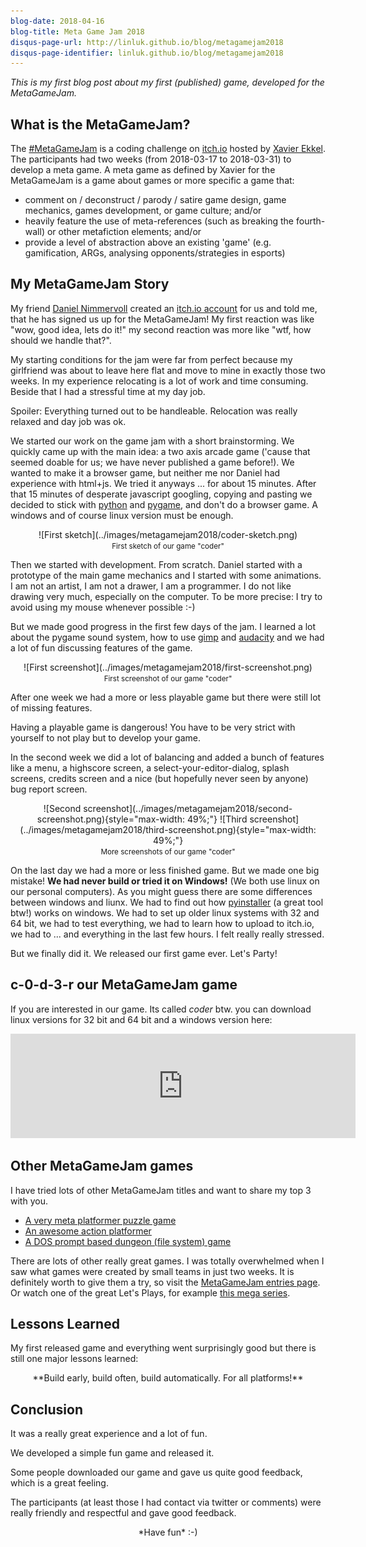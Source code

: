 ```yaml
---
blog-date: 2018-04-16
blog-title: Meta Game Jam 2018
disqus-page-url: http://linluk.github.io/blog/metagamejam2018
disqus-page-identifier: linluk.github.io/blog/metagamejam2018
---
```



*This is my first blog post about my first (published) game,
developed for the MetaGameJam.*


What is the MetaGameJam?
------------------------

The [#MetaGameJam](https://twitter.com/hashtag/MetaGameJam) is a coding
challenge on [itch.io](https://itch.io/) hosted by [Xavier
Ekkel](https://xavierekkel.itch.io/). The participants had two weeks (from
2018-03-17 to 2018-03-31) to develop a meta game.  A meta game as defined by
Xavier for the MetaGameJam is a game about games or more specific a game that:

- comment on / deconstruct / parody / satire game design, game mechanics, games development, or game culture; and/or
- heavily feature the use of meta-references (such as breaking the fourth-wall) or other metafiction elements; and/or
- provide a level of abstraction above an existing 'game' (e.g. gamification, ARGs, analysing opponents/strategies in esports)


My MetaGameJam Story
--------------------

My friend [Daniel Nimmervoll](https://github.com/Nimmda) created an
[itch.io account](https://thinkdownstairs.itch.io/) for us and told me, that
he has signed us up for the MetaGameJam! My first reaction was like "wow, good
idea, lets do it!" my second reaction was more like "wtf, how should we handle
that?".

My starting conditions for the jam were far from perfect because my girlfriend
was about to leave here flat and move to mine in exactly those two weeks. In my
experience relocating is a lot of work and time consuming. Beside that I had a
stressful time at my day job.

Spoiler: Everything turned out to be handleable. Relocation was really relaxed
and day job was ok.

We started our work on the game jam with a short brainstorming. We quickly came
up with the main idea: a two axis arcade game ('cause that seemed doable for us;
we have never published a game before!). We wanted to make it a browser game,
but neither me nor Daniel had experience with html+js. We tried it anyways ...
for about 15 minutes. After that 15 minutes of desperate javascript googling,
copying and pasting we decided to stick with
[python](https://www.python.org/) and [pygame](https://www.pygame.org/docs/),
and don't do a browser game. A windows and of course linux version must be enough.

<center>
![First sketch](../images/metagamejam2018/coder-sketch.png)
<br/><small>First sketch of our game "coder"</small>
</center>

Then we started with development. From scratch. Daniel started with a prototype of
the main game mechanics and I started with some animations. I am not an artist,
I am not a drawer, I am a programmer. I do not like drawing very much,
especially on the computer. To be more precise: I try to avoid using my
mouse whenever possible :-)

But we made good progress in the first few days of the jam. I learned a lot
about the pygame sound system, how to use [gimp](https://www.gimp.org/) and
[audacity](https://www.audacityteam.org/) and we had a lot of fun discussing
features of the game.

<center>
![First screenshot](../images/metagamejam2018/first-screenshot.png)
<br/><small>First screenshot of our game "coder"</small>
</center>

After one week we had a more or less playable game but there were still lot of
missing features.

Having a playable game is dangerous! You have to be very strict with yourself to
not play but to develop your game.

In the second week we did a lot of balancing and added a bunch of features like
a menu, a highscore screen, a select-your-editor-dialog, splash screens, credits
screen and a nice (but hopefully never seen by anyone) bug report screen.

<center>
![Second screenshot](../images/metagamejam2018/second-screenshot.png){style="max-width: 49%;"}
![Third screenshot](../images/metagamejam2018/third-screenshot.png){style="max-width: 49%;"}
<br/><small>More screenshots of our game "coder"</small>
</center>

On the last day we had a more or less finished game. But we made one big
mistake! **We had never build or tried it on Windows!** (We both use linux on our
personal computers). As you might guess there are some differences between windows
and liunx. We had to find out how [pyinstaller](https://www.pyinstaller.org/) (a
great tool btw!) works on windows. We had to set up older linux systems with 32
and 64 bit, we had to test everything, we had to learn how to upload to itch.io,
we had to ... and everything in the last few hours. I felt really really
stressed.

But we finally did it. We released our first game ever. Let's Party!


c-0-d-3-r our MetaGameJam game
------------------------------

If you are interested in our game. Its called *coder* btw. you can download
linux versions for 32 bit and 64 bit and a windows version here:

<center><iframe frameborder="0" src="https://itch.io/embed/240381?linkback=true&amp;bg_color=333&amp;fg_color=fff" width="552" height="167"></iframe></center>


Other MetaGameJam games
-----------------------

I have tried lots of other MetaGameJam titles and want to share my top 3 with you.

 - [A very meta platformer puzzle game](https://yscik.itch.io/escape-sequence)
 - [An awesome action platformer](https://securas.itch.io/daisy)
 - [A DOS prompt based dungeon (file system) game](https://nmorris0x1.itch.io/x)

There are lots of other really great games. I was totally overwhelmed when I saw
what games were created by small teams in just two weeks. It is definitely worth
to give them a try, so visit the [MetaGameJam entries
page](https://itch.io/jam/metagamejam/entries). Or watch one of the great Let's
Plays, for example [this mega
series](https://www.youtube.com/playlist?list=PLETOema7_oN3HIH73tD9itqW3_48MHcJi).


Lessons Learned
---------------

My first released game and everything went surprisingly good but there is still
one major lessons learned:

<center>
**Build early, build often, build automatically. For all platforms!**
</center>


Conclusion
----------

It was a really great experience and a lot of fun.

We developed a simple fun game and released it.

Some people downloaded our game and gave us quite good feedback, which is a
great feeling.

The participants (at least those I had contact via twitter or comments) were
really friendly and respectful and gave good feedback.


<center>
*Have fun* :-)
</center>
<br/>


